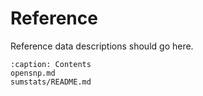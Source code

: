 # Reference

Reference data descriptions should go here.

```{toctree}
:caption: Contents
opensnp.md
sumstats/README.md
```
